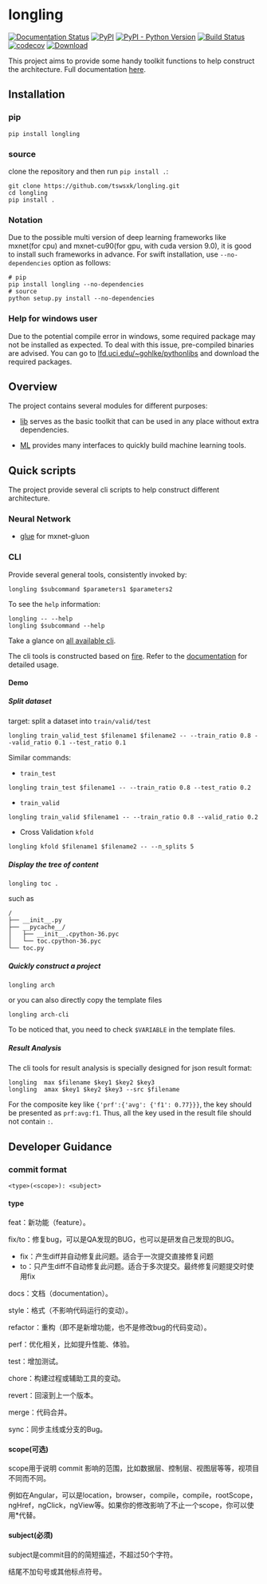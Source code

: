 # longling

[![Documentation Status](https://readthedocs.org/projects/longling/badge/?version=latest)](https://longling.readthedocs.io/zh/latest/index.html)
[![PyPI](https://img.shields.io/pypi/v/longling.svg)](https://pypi.python.org/pypi/longling)
[![PyPI - Python Version](https://img.shields.io/pypi/pyversions/longling.svg)](https://pypi.python.org/pypi/longling)
[![Build Status](https://www.travis-ci.org/tswsxk/longling.svg?branch=master)](https://www.travis-ci.org/tswsxk/longling)
[![codecov](https://codecov.io/gh/tswsxk/longling/branch/master/graph/badge.svg)](https://codecov.io/gh/tswsxk/longling)
[![Download](https://img.shields.io/pypi/dm/longling.svg?style=flat)](https://pypi.python.org/pypi/longling)

This project aims to provide some handy toolkit functions to help construct the
architecture. 
Full documentation [here](https://longling.readthedocs.io/zh/latest/index.html).

## Installation

### pip

```shell
pip install longling
```

### source
clone the repository and then run `pip install .`:

```shell
git clone https://github.com/tswsxk/longling.git
cd longling
pip install .
```

### Notation
Due to the possible multi version of deep learning frameworks like 
mxnet(for cpu) and mxnet-cu90(for gpu, with cuda version 9.0), 
it is good to install such frameworks in advance. 
For swift installation, use `--no-dependencies` option as follows:

```shell
# pip
pip install longling --no-dependencies
# source
python setup.py install --no-dependencies
```

### Help for windows user

Due to the potential compile error in windows, some required package may not be installed as expected.
To deal with this issue, pre-compiled binaries are advised.
You can go to [lfd.uci.edu/~gohlke/pythonlibs](https://www.lfd.uci.edu/~gohlke/pythonlibs) 
and download the required packages.

## Overview
The project contains several modules for different purposes:

* [lib](submodule/lib/index.html) serves as the basic toolkit that can be used in any place without extra dependencies.

* [ML](submodule/ML/index.html) provides many interfaces to quickly build machine learning tools.

## Quick scripts
The project provide several cli scripts to help construct different 
architecture.

### Neural Network
* [glue](submodule/ML/MxnetHelper/glue.html) for mxnet-gluon


### CLI
Provide several general tools, consistently invoked by: 

```shell
longling $subcommand $parameters1 $parameters2
```

To see the `help` information:
```shell
longling -- --help
longling $subcommand --help
```

Take a glance on [all available cli](submodule/cli.html).

The cli tools is constructed based on [fire](https://github.com/google/python-fire). 
Refer to the [documentation](https://github.com/google/python-fire/blob/master/docs/using-cli.md) for detailed usage.

#### Demo

##### Split dataset

target: split a dataset into `train/valid/test`

```shell
longling train_valid_test $filename1 $filename2 -- --train_ratio 0.8 --valid_ratio 0.1 --test_ratio 0.1 
```

Similar commands:

* `train_test`

```shell
longling train_test $filename1 -- --train_ratio 0.8 --test_ratio 0.2 
```

* `train_valid`

```shell
longling train_valid $filename1 -- --train_ratio 0.8 --valid_ratio 0.2 
```

* Cross Validation `kfold`

```shell
longling kfold $filename1 $filename2 -- --n_splits 5
```

##### Display the tree of content

```shell
longling toc .
```

such as 
```text
/
├── __init__.py
├── __pycache__/
│   ├── __init__.cpython-36.pyc
│   └── toc.cpython-36.pyc
└── toc.py
```

##### Quickly construct a project

```shell
longling arch 
```

or you can also directly copy the template files

```shell
longling arch-cli
```
To be noticed that, you need to check `$VARIABLE` in the template files.

##### Result Analysis
The cli tools for result analysis is specially designed for json result format:

```shell
longling  max $filename $key1 $key2 $key3
longling  amax $key1 $key2 $key3 --src $filename
```

For the composite key like `{'prf':{'avg': {'f1': 0.77}}}`, the key should be presented as `prf:avg:f1`.
Thus, all the key used in the result file should not contain `:`.


## Developer Guidance

### commit format

```
<type>(<scope>): <subject>
```

#### type
feat：新功能（feature）。

fix/to：修复bug，可以是QA发现的BUG，也可以是研发自己发现的BUG。

* fix：产生diff并自动修复此问题。适合于一次提交直接修复问题
* to：只产生diff不自动修复此问题。适合于多次提交。最终修复问题提交时使用fix

docs：文档（documentation）。

style：格式（不影响代码运行的变动）。

refactor：重构（即不是新增功能，也不是修改bug的代码变动）。

perf：优化相关，比如提升性能、体验。

test：增加测试。

chore：构建过程或辅助工具的变动。

revert：回滚到上一个版本。

merge：代码合并。

sync：同步主线或分支的Bug。

#### scope(可选)

scope用于说明 commit 影响的范围，比如数据层、控制层、视图层等等，视项目不同而不同。

例如在Angular，可以是location，browser，compile，compile，rootScope， ngHref，ngClick，ngView等。如果你的修改影响了不止一个scope，你可以使用*代替。

#### subject(必须)

subject是commit目的的简短描述，不超过50个字符。

结尾不加句号或其他标点符号。
